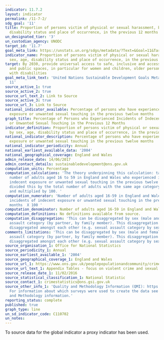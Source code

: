```yaml
---
indicator: 11.7.2
layout: indicator
permalink: /11-7-2/
sdg_goal: '11'
title: Proportion of persons victim of physical or sexual harassment, by sex, age,
  disability status and place of occurrence, in the previous 12 months
un_designated_tier: '3'
un_custodian_agency: UNODC
target_id: '11.7'
goal_meta_link: https://unstats.un.org/sdgs/metadata/?Text=&Goal=11&Target=11.7
indicator_name: Proportion of persons victim of physical or sexual harassment, by
  sex, age, disability status and place of occurrence, in the previous 12 months
target: By 2030, provide universal access to safe, inclusive and accessible, green
  and public spaces, in particular for women and children, older persons and persons
  with disabilities
goal_meta_link_text: 'United Nations Sustainable Development Goals Metadata: Goal
  11'
source_active_1: true
source_active_2: true
source_url_text_2: Link to Source
source_active_3: true
source_url_3: Link to Source
national_indicator_available: Percentage of persons who have experienced indecent
  exposure or unwanted sexual touching in the previous twelve months
graph_title: Percentage of Persons who Experienced Incidents of Indecent Exposure
  or Unwanted Sexual Touching in the Previous 12 Months
indicator_definition: Proportion of persons victim of physical or sexual harassment,
  by sex, age, disability status and place of occurrence, in the previous 12 months
national_indicator_description: Percentage of persons who have experienced indecent
  exposure or unwanted sexual touching in the previous twelve months
national_indicator_periodicity: Annual
national_earliest_available_data: '2004'
national_geographical_coverage: England and Wales
admin_release_date: 14/06/2017
admin_contact_details: sustainabledevelopment@ons.gov.uk
computation_units: Percentage
computation_calculations: 'The theory underpinning this calculation: taking the total
  number of adults aged 16 to 59 in England and Wales who experienced incidents of
  indecent exposure or unwanted sexual touching in the previous twelve months and
  divided this by the total number of adults with the same age category in England/Wales
  and multiplied by 100. '
computation_numerator: 'Number of adults aged 16-59 in England and Wales who experienced
  incidents of indecent exposure or unwanted sexual touching in the previous twelve
  months  X 100 '
computation_denominator: Number of adults aged 16-59 in England and Wales
computation_definitions: No definitions available from source.
computation_disaggregation: 'This can be disaggregated by sex (male and female). Sexual
  assault category (by partner, by family member). This disaggregation can be further
  disaggregated amongst each other (e.g. sexual assault category by sex). '
comments_limitations: 'This can be disaggregated by sex (male and female). Sexual
  assault category (by partner, by family member). This disaggregation can be further
  disaggregated amongst each other (e.g. sexual assault category by sex). '
source_organisation_1: Office for National Statistics
source_periodicity_1: Annual
source_earliest_available_1: '2004'
source_geographical_coverage_1: England and Wales
source_url_1: https://www.ons.gov.uk/peoplepopulationandcommunity/crimeandjustice/datasets/appendixtablesfocusonviolentcrimeandsexualoffences
source_url_text_1: Appendix Tables - focus on violent crime and sexual offences
source_release_date_1: 11/02/2016
source_statistical_classification_1: National Statistic
source_contact_1: crimestatistics@ons.gsi.gov.uk
source_other_info_1: 'Quality and Methodology Information (QMI): https://www.ons.gov.uk/peoplepopulationandcommunity/crimeandjustice/methodologies/crimeandjusticemethodology
  For information about which surveys were used to create the data see the Quality
  and Methodology information.'
reporting_status: complete
published: true
graph_type: line
un_sd_indicator_code: C110702
un_notes:
---
```



To source data for the global indicator a proxy indicator has been used. 
